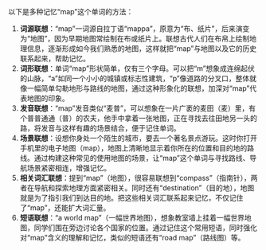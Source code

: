 以下是多种记忆“map”这个单词的方法：
1. **词源联想**：“map”一词源自拉丁语“mappa”，原意为“布、纸片”，后来演变为“地图”，因为早期地图常绘制在布或纸片上。联想古代人们在布帛上绘制地理信息，逐渐形成如今我们熟悉的地图，这样就把“map”与地图以及它的历史联系起来，帮助记忆。
2. **词形联想**：单词“map”形状简单，仅有三个字母。可以把“m”想象成连绵起伏的山脉，“a”如同一个小小的城镇或标志性建筑，“p”像道路的分叉口，整体就像一幅简单勾勒地形与路线的地图，通过这种形象化的联想，加深对“map”代表地图的印象。
3. **发音联想**：“map”发音类似“麦普”，可以想象在一片广袤的麦田（麦）里，有个普普通通（普）的农夫，他手中拿着一张地图，正在寻找去往田地另一头的路，将发音与这样有趣的场景结合，便于记住单词。
4. **场景联想**：设想你身处一个陌生的城市，要去一个著名景点游玩。这时你打开手机里的电子地图（map），地图上清晰地显示着你所在的位置和目的地的路线。通过构建这种常见的使用地图的场景，让“map”这个单词与寻找路线、导航场景紧密相连，增强记忆。
5. **相关词汇联想**：提到“map”（地图），很容易联想到“compass”（指南针），两者在导航和探索地理方面紧密相关。同时还有“destination”（目的地），地图就是为了指引我们到达目的地。把这些相关词汇联系起来记忆，不仅记住了“map”，还能扩大词汇量。
6. **短语联想**：“a world map”（一幅世界地图），想象教室墙上挂着一幅世界地图，同学们围在旁边讨论各个国家的位置。通过记住这个常用短语，同时强化对“map”含义的理解和记忆，类似的短语还有“road map”（路线图）等。 